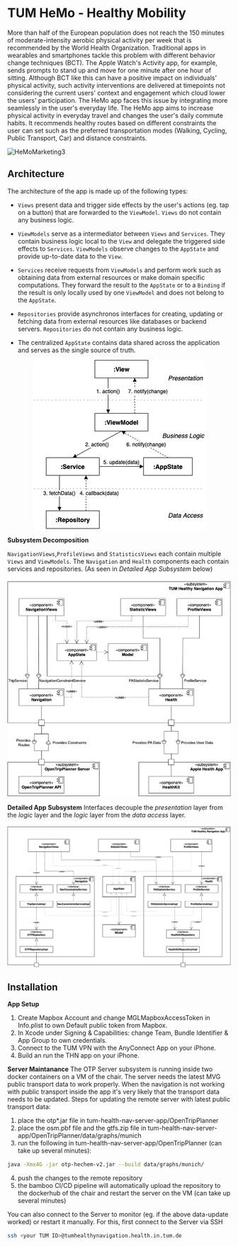 # TUM HeMo - Healthy Mobility

More than half of the European population does not reach the 150 minutes of moderate-intensity aerobic physical activity per week that is recommended by the World Health Organization.
Traditional apps in wearables and smartphones tackle this problem with different behavior change techniques (BCT).
The Apple Watch's Activity app, for example, sends prompts to stand up and move for one minute after one hour of sitting.
Although BCT like this can have a positive impact on individuals' physical activity, such activity interventions are delivered at timepoints not considering the current users' context and engagement which cloud lower the users' participation.
The HeMo app faces this issue by integrating more seamlessly in the user's everyday life.
The HeMo app aims to increase physical activity in everyday travel and changes the user's daily commute habits.
It recommends healthy routes based on different constraints the user can set such as the preferred transportation modes (Walking, Cycling, Public Transport, Car) and distance constraints.

<img width="1080" alt="HeMoMarketing3" src="https://user-images.githubusercontent.com/33159293/198879839-610ecbda-45f9-465f-9dc3-2234d7219767.png">

## Architecture

The architecture of the app is made up of the following types:
- `Views` present data and trigger side effects by the user's actions (eg. tap on a button) that are forwarded to the `ViewModel`. `Views` do not contain any business logic.

- `ViewModels` serve as a intermediator between `Views` and `Services`. They contain business logic local to the `View` and delegate the triggered side effects to `Services`. `ViewModels` observe changes to the `AppState` and provide up-to-date data to the `View`.

- `Services` receive requests from `ViewModels` and perform work such as obtaining data from external resources or make domain specific computations. They forward the result to the `AppState` or to a `Binding` if the result is only locally used by one `ViewModel` and does not belong to the `AppState`.

- `Repositories` provide asynchronos interfaces for creating, updating or fetching data from external resources like databases or backend servers. `Repositories` do not contain any business logic.

- The centralized `AppState` contains data shared across the application and serves as the single source of truth.

<p align="center">
  <img src="./UML/FlowOfEvents.png"/>
</p>

**Subsystem Decomposition**

`NavigationViews`,`ProfileViews` and `StatisticsViews` each contain multiple `Views` and `ViewModels`.
The `Navigation` and `Health` components each contain services and repositories. (As seen in *Detailed App Subsystem* below)

<p align="center">
  <img src="./UML/SubsystemDecomposition.png"/>
</p>

**Detailed App Subsystem**
Interfaces decouple the *presentation* layer from the *logic* layer and the *logic* layer from the *data access* layer.
<p align="center">
  <img src="./UML/SubsystemApp.png"/>
</p>


## Installation
**App Setup**
1. Create Mapbox Account and change MGLMapboxAccessToken in Info.plist to own Default public token from Mapbox.
2. In Xcode under Signing & Capabilities: change Team, Bundle Identifier & App Group to own credentials.
3.  Connect to the TUM VPN with the AnyConnect App on your iPhone.
4. Build an run the THN app on your iPhone.

**Server Maintanance**
The OTP Server subsystem is running inside two docker containers on a VM of the chair.
The server needs the latest MVG public transport data to work properly.
When the navigation is not working with public transport inside the app it's very likely that the transport data needs to be updated.
Steps for updating the remote server with latest public transport data:
1. place the otp*.jar file in tum-health-nav-server-app/OpenTripPlanner
2. place the osm.pbf file and the gtfs.zip file in tum-health-nav-server-app/OpenTripPlanner/data/graphs/munich
3. run the following in tum-health-nav-server-app/OpenTripPlanner (can take up several minutes):
```bash
java -Xmx4G -jar otp-hechem-v2.jar --build data/graphs/munich/
```
4. push the changes to the remote repository
5. the bamboo CI/CD pipeline will automatically upload the repository to the dockerhub of the chair and restart the server on the VM (can take up several minutes)

You can also connect to the Server to monitor (eg. if the above data-update worked) or restart it manually.
For this, first connect to the Server via SSH
```bash
ssh <your TUM ID>@tumhealthynavigation.health.in.tum.de
```
